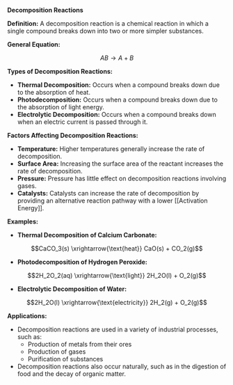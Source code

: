 
**Decomposition Reactions**

**Definition:** A decomposition reaction is a chemical reaction in which a single compound breaks down into two or more simpler substances.

**General Equation:**

$$AB \rightarrow A + B$$

**Types of Decomposition Reactions:**

* **Thermal Decomposition:** Occurs when a compound breaks down due to the absorption of heat.
* **Photodecomposition:** Occurs when a compound breaks down due to the absorption of light energy.
* **Electrolytic Decomposition:** Occurs when a compound breaks down when an electric current is passed through it.

**Factors Affecting Decomposition Reactions:**

* **Temperature:** Higher temperatures generally increase the rate of decomposition.
* **Surface Area:** Increasing the surface area of the reactant increases the rate of decomposition.
* **Pressure:** Pressure has little effect on decomposition reactions involving gases.
* **Catalysts:** Catalysts can increase the rate of decomposition by providing an alternative reaction pathway with a lower [[Activation Energy]].

**Examples:**

* **Thermal Decomposition of Calcium Carbonate:**

$$CaCO_3(s) \xrightarrow{\text{heat}} CaO(s) + CO_2(g)$$

* **Photodecomposition of Hydrogen Peroxide:**

$$2H_2O_2(aq) \xrightarrow{\text{light}} 2H_2O(l) + O_2(g)$$

* **Electrolytic Decomposition of Water:**

$$2H_2O(l) \xrightarrow{\text{electricity}} 2H_2(g) + O_2(g)$$

**Applications:**

* Decomposition reactions are used in a variety of industrial processes, such as:
    * Production of metals from their ores
    * Production of gases
    * Purification of substances
* Decomposition reactions also occur naturally, such as in the digestion of food and the decay of organic matter.